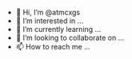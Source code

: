 - 👋 Hi, I’m @atmcxgs
- 👀 I’m interested in ...
- 🌱 I’m currently learning ...
- 💞️ I’m looking to collaborate on ...
- 📫 How to reach me ...

<!---
atmcxgs/atmcxgs is a ✨ special ✨ repository because its `README.md` (this file) appears on your GitHub profile.
You can click the Preview link to take a look at your changes.
--->
